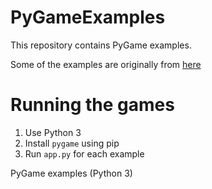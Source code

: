 # PyGameExamples

This repository contains PyGame examples.

Some of the examples are originally from [here](http://programarcadegames.com/)

# Running the games

1. Use Python 3
2. Install ``pygame`` using pip
3. Run ``app.py`` for each example

PyGame examples (Python 3)
